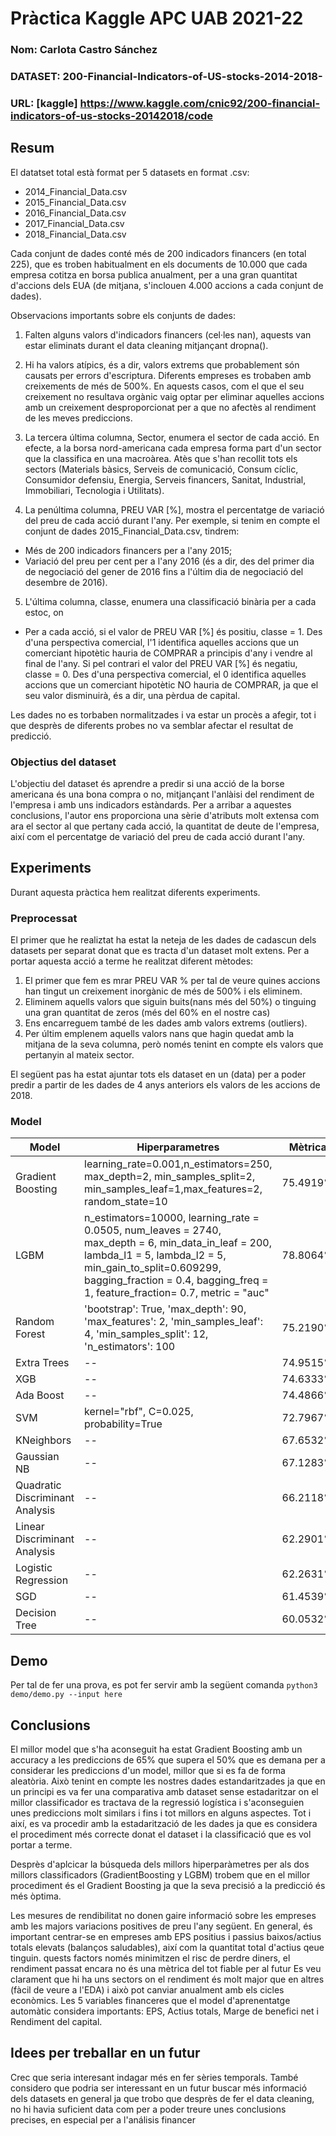 # Pràctica Kaggle APC UAB 2021-22
### Nom: Carlota Castro Sánchez
### DATASET: 200-Financial-Indicators-of-US-stocks-2014-2018-
### URL: [kaggle] https://www.kaggle.com/cnic92/200-financial-indicators-of-us-stocks-20142018/code
## Resum
El datatset total està format per 5 datasets en format .csv:
- 2014_Financial_Data.csv
- 2015_Financial_Data.csv
- 2016_Financial_Data.csv
- 2017_Financial_Data.csv
- 2018_Financial_Data.csv

Cada conjunt de dades conté més de 200 indicadors financers (en total 225), que es troben habitualment en els documents de 10.000 que cada empresa cotitza en borsa publica anualment, per a una gran quantitat d'accions dels EUA (de mitjana, s'inclouen 4.000 accions a cada conjunt de dades).

Observacions importants sobre els conjunts de dades:

1. Falten alguns valors d'indicadors financers (cel·les nan), aquests van estar eliminats durant el data cleaning mitjançant dropna().

2. Hi ha valors atípics, és a dir, valors extrems que probablement són causats per errors d'escriptura. Diferents empreses es trobaben amb creixements de més de 500%. En aquests casos, com el que el seu creixement no resultava orgànic vaig optar per eliminar aquelles accions amb un creixement desproporcionat per a que no afectès al rendiment de les meves prediccions.

3. La tercera última columna, Sector, enumera el sector de cada acció. En efecte, a la borsa nord-americana cada empresa forma part d'un sector que la classifica en una macroàrea. Atès que s'han recollit tots els sectors (Materials bàsics, Serveis de comunicació, Consum cíclic, Consumidor defensiu, Energia, Serveis financers, Sanitat, Industrial, Immobiliari, Tecnologia i Utilitats).

4. La penúltima columna, PREU VAR [%], mostra el percentatge de variació del preu de cada acció durant l'any. Per exemple, si tenim en compte el conjunt de dades 2015_Financial_Data.csv, tindrem:

  - Més de 200 indicadors financers per a l'any 2015;
  - Variació del preu per cent per a l'any 2016 (és a dir, des del primer dia de negociació del gener de         2016 fins a l'últim dia de negociació del desembre de 2016).

5. L'última columna, classe, enumera una classificació binària per a cada estoc, on
  - Per a cada acció, si el valor de PREU VAR [%] és positiu, classe = 1. Des d'una perspectiva comercial, l'1 identifica aquelles accions que un comerciant hipotètic hauria de COMPRAR a principis d'any i vendre al final de l'any. Si pel contrari  el valor del PREU VAR [%] és negatiu, classe = 0. Des d'una perspectiva comercial, el 0 identifica aquelles accions que un comerciant hipotètic NO hauria de COMPRAR, ja que el seu valor disminuirà, és a dir, una pèrdua de capital.

Les dades no es torbaben normalitzades i va estar un procès a afegir, tot i que desprès de diferents probes no va semblar afectar el resultat de predicció. 

### Objectius del dataset
L'objectiu del dataset és aprendre a predir si una acció de la borse americana és una bona compra o no, mitjançant l'anlàisi del rendiment de l'empresa i amb uns indicadors estàndards. Per a arribar a aquestes conclusions, l'autor ens proporciona una sèrie d'atributs molt extensa com ara el sector al que pertany cada acció, la quantitat de deute de l'empresa, així com el percentatge de variació del preu de cada acció durant l'any. 
## Experiments
Durant aquesta pràctica hem realitzat diferents experiments.
### Preprocessat
El primer que he realiztat ha estat la neteja de les dades  de cadascun dels datasets per separat donat que es tracta d'un dataset molt extens. Per a portar aquesta acció a terme he realitzat diferent mètodes:
1. El primer que fem es mrar PREU VAR % per tal de veure quines accions han tingut un creixement inorgànic de més de 500% i els eliminem.
2. Eliminem aquells valors que siguin buits(nans més del 50%) o tinguing una gran quantitat de zeros (més del 60% en el nostre cas)
3. Ens encarreguem també de les dades amb valors extrems (outliers).
4. Per últim emplenem aquells valors nans que hagin quedat amb la mitjana de la seva columna, però només tenint en compte els valors que pertanyin al mateix sector.

El següent pas ha estat ajuntar tots els dataset en un (data) per a poder predir a partir de les dades de 4 anys anteriors els valors de les accions de 2018.

### Model
| Model | Hiperparametres | Mètrica |  
| -- | -- | -- |
| Gradient Boosting | learning_rate=0.001,n_estimators=250, max_depth=2, min_samples_split=2, min_samples_leaf=1,max_features=2, random_state=10 | 75.4919% | 
| LGBM | n_estimators=10000, learning_rate = 0.0505, num_leaves = 2740, max_depth = 6, min_data_in_leaf = 200, lambda_l1 = 5, lambda_l2 = 5, min_gain_to_split=0.609299, bagging_fraction = 0.4, bagging_freq = 1, feature_fraction= 0.7, metric = "auc" | 78.8064% |
| Random Forest | 'bootstrap': True, 'max_depth': 90, 'max_features': 2, 'min_samples_leaf': 4, 'min_samples_split': 12, 'n_estimators': 100 | 75.2190% | 
| Extra Trees | -- | 74.9515% | 
| XGB | -- | 74.6333% | 
| Ada Boost | -- | 74.4866% | 
| SVM | kernel="rbf", C=0.025, probability=True | 72.7967% | 
| KNeighbors | -- | 67.6532% | 
| Gaussian NB | -- | 67.1283% | 
| Quadratic Discriminant Analysis| -- | 66.2118% | 
| Linear Discriminant Analysis | -- | 62.2901% | 
| Logistic Regression | -- | 62.2631% | 
| SGD | -- | 61.4539% | 
| Decision Tree | -- | 60.0532% | 

## Demo
Per tal de fer una prova, es pot fer servir amb la següent comanda
``` python3 demo/demo.py --input here ```
## Conclusions
El millor model que s'ha aconseguit ha estat Gradient Boosting amb un accuracy a les prediccions de 65% que supera el 50% que es demana per a considerar les prediccions d'un model, millor que si es fa de forma aleatòria. Això tenint en compte les nostres dades estandaritzades ja que en un principi es va fer una comparativa amb dataset sense estadaritzar on el millor classificador es tractava de la regressió logística i s'aconseguien unes prediccions molt similars i fins i tot millors en alguns aspectes. Tot i així, es va procedir amb la estadarització de les dades ja que es considera el procediment més correcte donat el dataset i la classificació que es vol portar a terme. 

Desprès d'aplcicar la búsqueda dels millors hiperparàmetres per als dos millors classificadors (GradientBoosting y LGBM) trobem que en el millor procediment és el Gradient Boosting ja que la seva precisió a la predicció és més òptima.

Les mesures de rendibilitat no donen gaire informació sobre les empreses amb les majors variacions positives de preu l'any següent. En general, és important centrar-se en empreses amb EPS positius i passius baixos/actius totals elevats (balanços saludables), així com la quantitat total d'actius qeue tinguin. quests factors només minimitzen el risc de perdre diners, el rendiment passat encara no és una mètrica del tot fiable per al futur
Es veu clarament que hi ha uns sectors on el rendiment és molt major que en altres (fàcil de veure a l'EDA) i això pot canviar anualment amb els cicles econòmics. Les 5 variables financeres que el model d'aprenentatge automàtic considera importants: EPS, Actius totals, Marge de benefici net i Rendiment del capital.

## Idees per treballar en un futur
Crec que seria interesant indagar més en fer sèries temporals. També considero que podria ser interessant en un futur buscar més informació dels datasets en general ja que trobo que desprès de fer el data cleaning, no hi havia suficient data com per a poder treure unes conclusions precises, en especial per a l'análisis financer

